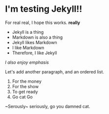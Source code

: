 # I'm testing Jekyll!!

For real real, I hope this works. **really**

* Jekyll is a thing
* Markdown is also a thing
* Jekyll likes Markdown
* I like Markdown
* Therefore, I like Jekyll

*I also enjoy emphasis*

Let's add another paragraph, and an ordered list.

1. For the money
2. For the show
3. To get ready
4. Go cat Go

~Serously~ seriously, go you damned cat.